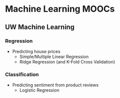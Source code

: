 # Machine Learning MOOCs

## UW Machine Learning

### Regression

- Predicting house prices
	- Simple/Multiple Linear Regression
	- Ridge Regression (and K-Fold Cross Validation)

### Classification

- Predicting sentiment from product reviews
	- Logistic Regression